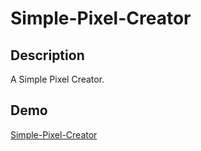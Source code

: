 # Simple-Pixel-Creator

## Description

A Simple Pixel Creator.

## Demo

[Simple-Pixel-Creator](https://simple-pixel-creator.vercel.app/)
